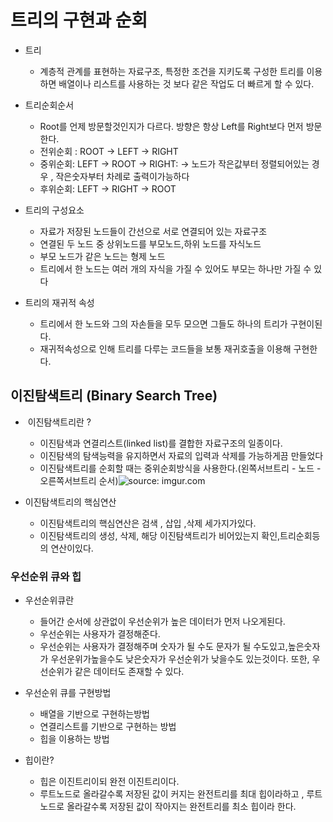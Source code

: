 # 트리의 구현과 순회

- 트리

  - 계층적 관계를 표현하는 자료구조, 특정한 조건을 지키도록 구성한 트리를 이용하면 배열이나 리스트를 사용하는 것 보다 같은 작업도 더 빠르게 할 수 있다.

    

- 트리순회순서

  - Root를 언제 방문할것인지가 다르다. 방향은 항상 Left를 Right보다 먼저 방문한다.
  - 전위순회 : ROOT -> LEFT -> RIGHT
  - 중위순회: LEFT -> ROOT -> RIGHT: -> 노드가 작은값부터 정렬되어있는 경우 , 작은숫자부터 차례로 출력이가능하다
  - 후위순회: LEFT -> RIGHT -> ROOT



- 트리의 구성요소
  - 자료가 저장된 노드들이 간선으로 서로 연결되어 있는 자료구조
  - 연결된 두 노드 중 상위노드를 부모노드,하위 노드를 자식노드
  - 부모 노드가 같은 노드는 형제 노드
  - 트리에서 한 노드는 여러 개의 자식을 가질 수 있어도 부모는 하나만 가질 수 있다



- 트리의 재귀적 속성
  - 트리에서 한 노드와 그의 자손들을 모두 모으면 그들도 하나의 트리가 구현이된다.
  - 재귀적속성으로 인해 트리를 다루는 코드들을 보통 재귀호출을 이용해 구현한다.





## 이진탐색트리 (Binary Search Tree)



- ​	이진탐색트리란 ?
  - 이진탐색과 연결리스트(linked list)를 결합한 자료구조의 일종이다. 
  - 이진탐색의 탐색능력을 유지하면서 자료의 입력과 삭제를 가능하게끔 만들었다
  - 이진탐색트리를 순회할 때는 중위순회방식을 사용한다.(왼쪽서브트리 - 노드 -오른쪽서브트리 순서)![source: imgur.com](https://i.imgur.com/SSusVoP.png)



- 이진탐색트리의 핵심연산
  - 이진탐색트리의 핵심연산은 검색 , 삽입 ,삭제 세가지가있다.
  - 이진탐색트리의 생성, 삭제, 해당 이진탐색트리가 비어있는지 확인,트리순회등의 연산이있다.



### 우선순위 큐와 힙

- 우선순위큐란
  - 들어간 순서에 상관없이 우선순위가 높은 데이터가 먼저 나오게된다.
  - 우선순위는 사용자가 결정해준다.
  - 우선순위는 사용자가 결정해주며 숫자가 될 수도 문자가 될 수도있고,높은숫자가 우선운위가높을수도 낮은숫자가 우선순위가 낮을수도 있는것이다. 또한, 우선순위가 같은 데이터도 존재할 수 있다.



- 우선순위 큐를 구현방법
  - 배열을 기반으로 구현하는방법
  - 연결리스트를 기반으로 구현하는 방법
  - 힙을 이용하는 방법



- 힙이란?

  - 힙은 이진트리이되 완전 이진트리이다.
  - 루트노드로 올라갈수록 저장된 값이 커지는 완전트리를 최대 힙이라하고 , 루트노드로 올라갈수록 저장된 값이 작아지는 완전트리를 최소 힙이라 한다.

  